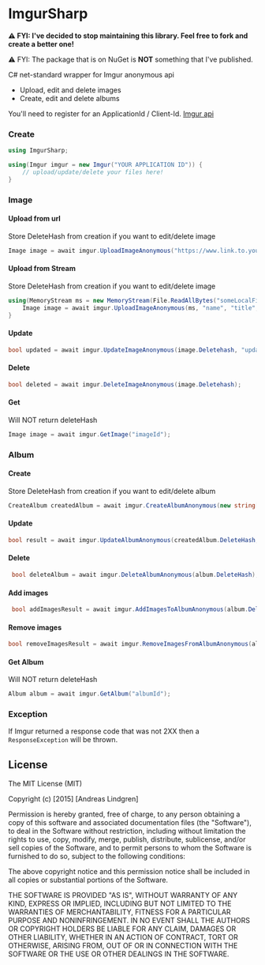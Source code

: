 # ImgurSharp
**⚠ FYI: I've decided to stop maintaining this library. Feel free to fork and create a better one!**

⚠ FYI: The package that is on NuGet is **NOT** something that I've published.

C# net-standard wrapper for Imgur anonymous api
* Upload, edit and delete images
* Create, edit and delete albums

You'll need to register for an ApplicationId / Client-Id. [Imgur api](https://apidocs.imgur.com/)

### Create
```csharp
using ImgurSharp;

using(Imgur imgur = new Imgur("YOUR APPLICATION ID")) {
	// upload/update/delete your files here!
}
```
 
### Image
#### Upload from url
 Store DeleteHash from creation if you want to edit/delete image
```csharp
Image image = await imgur.UploadImageAnonymous("https://www.link.to.your.image.on.some.url.com/image.png", "name", "title", "description");
``` 
#### Upload from Stream
 Store DeleteHash from creation if you want to edit/delete image
```csharp
using(MemoryStream ms = new MemoryStream(File.ReadAllBytes("someLocalFile.jpg"))) {
	Image image = await imgur.UploadImageAnonymous(ms, "name", "title", "description");
}
``` 

#### Update
```csharp
bool updated = await imgur.UpdateImageAnonymous(image.Deletehash, "updated title", "a new description");
``` 
#### Delete
```csharp
bool deleted = await imgur.DeleteImageAnonymous(image.Deletehash);
``` 
#### Get 
Will NOT return deleteHash
```csharp
Image image = await imgur.GetImage("imageId");
``` 

### Album

#### Create
 Store DeleteHash from creation if you want to edit/delete album
```csharp
CreateAlbum createdAlbum = await imgur.CreateAlbumAnonymous(new string[] { "imageDeleteHash#1","imageDeleteHash#2" }, "album title", "album description", AlbumPrivacy.Public, AlbumLayout.Horizontal, "imageId#1");
``` 

#### Update
```csharp
bool result = await imgur.UpdateAlbumAnonymous(createdAlbum.DeleteHash, new string[] { "imageId#1","imageId#2" }, "updated album title", "update album description", AlbumPrivacy.Hidden, AlbumLayout.Blog, "imageId#2");
``` 
#### Delete
```csharp
 bool deleteAlbum = await imgur.DeleteAlbumAnonymous(album.DeleteHash);
``` 
#### Add images
```csharp
 bool addImagesResult = await imgur.AddImagesToAlbumAnonymous(album.DeleteHash, new string[] { "imageId#1","imageId#2" });
``` 
#### Remove images
```csharp
bool removeImagesResult = await imgur.RemoveImagesFromAlbumAnonymous(album.DeleteHash, new string[] {  "imageId#1" });
``` 
#### Get Album
Will NOT return deleteHash
```csharp
Album album = await imgur.GetAlbum("albumId");
```

### Exception
If Imgur returned a response code that was not 2XX then a `ResponseException` will be thrown.

## License
The MIT License (MIT)

Copyright (c) [2015] [Andreas Lindgren]

Permission is hereby granted, free of charge, to any person obtaining a copy
of this software and associated documentation files (the "Software"), to deal
in the Software without restriction, including without limitation the rights
to use, copy, modify, merge, publish, distribute, sublicense, and/or sell
copies of the Software, and to permit persons to whom the Software is
furnished to do so, subject to the following conditions:

The above copyright notice and this permission notice shall be included in all
copies or substantial portions of the Software.

THE SOFTWARE IS PROVIDED "AS IS", WITHOUT WARRANTY OF ANY KIND, EXPRESS OR
IMPLIED, INCLUDING BUT NOT LIMITED TO THE WARRANTIES OF MERCHANTABILITY,
FITNESS FOR A PARTICULAR PURPOSE AND NONINFRINGEMENT. IN NO EVENT SHALL THE
AUTHORS OR COPYRIGHT HOLDERS BE LIABLE FOR ANY CLAIM, DAMAGES OR OTHER
LIABILITY, WHETHER IN AN ACTION OF CONTRACT, TORT OR OTHERWISE, ARISING FROM,
OUT OF OR IN CONNECTION WITH THE SOFTWARE OR THE USE OR OTHER DEALINGS IN THE
SOFTWARE.
